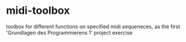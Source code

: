 # midi-toolbox
toolbox for different functions on specified midi sequeneces, as the first 'Grundlagen des Programmierens 1' project exercise
